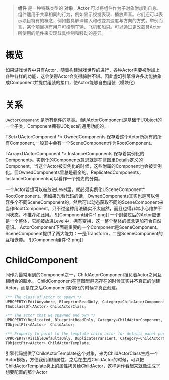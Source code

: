 >**组件** 是一种特殊类型的 **对象**，**Actor** 可以将组件作为子对象附加到自身。组件适用于共享相同的行为，例如显示视觉表现、播放声音。它们还可以表示项目特有的概念，例如载具解译输入和改变其速度与方向的方式。举例而言，某个项目拥有用户可控制车辆、飞机和船只。可以通过更改载具Actor所使用的组件来实现载具控制和移动的差异。

# 概览
如果游戏世界中只有Actor，随着构建游戏世界的进行，各种Actor需要被附加上各种各样的功能，这会使得Actor会变得臃肿不堪。因此虚幻引擎将许多功能抽象成Component并提供组装的接口，使Actor能够自由组装（模块化）

# 关系
`UActorComponent` 是所有组件的基类。而UActorComponent是基础于UObject的一个子类，Component拥有UObject的通用功能的。


TSet<UActorComponent \*> OwnedComponents 保存着这个Actor所拥有的所有Component,一般其中会有一个SceneComponent作为RootComponent。

TArray<UActorComponent \*> InstanceComponents 保存着实例化的Components。实例化的Components意思就是在蓝图里Details定义的Component，当这个Actor被实例化的时候，这些附属的Component也会被实例化。但OwnedComponents里总是最全的。ReplicatedComponents，InstanceComponents可以看作一个预先的分类。

一个Actor若想可以被放进Level里，就必须实例化USceneComponent* RootComponent。但如果光看代码的话，OwnedComponents其实也是可以包容多个不同SceneComponent的，然后可以动态获取不同的SceneComponent来当作RootComponent，只不过这种用法确实不太自然，而且也得非常小心维护不同状态，不推荐如此用。
![[Component组件-1.png]]
一个封装过后的Actor应该是一个整体，它能被放进Level中，拥有变换，这一整个整体的概念更加符合自然意识。
ActorComponent下面最重要的一个Component是SceneComponent。SceneComponent提供了两大能力：一是Transform，二是SceneComponent的互相嵌套。
![[Component组件-2.png]]
# ChildComponent
同作为最常用到的Component之一，ChildActorComponent担负着Actor之间互相组合的胶水。
ChildComponent在蓝图里静态存在的时候其实并不真正的创建Actor，而是在之后Component实例化的时候才真正创建。
```cpp
/** The class of Actor to spawn */
UPROPERTY(EditAnywhere, BlueprintReadOnly, Category=ChildActorComponent, meta=(OnlyPlaceable, AllowPrivateAccess="true", ForceRebuildProperty="ChildActorTemplate"))
TSubclassOf<AActor>	ChildActorClass;

/** The actor that we spawned and own */
UPROPERTY(Replicated, BlueprintReadOnly, Category=ChildActorComponent, TextExportTransient, NonPIEDuplicateTransient, meta=(AllowPrivateAccess="true"))
TObjectPtr<AActor>	ChildActor;

/** Property to point to the template child actor for details panel purposes */
UPROPERTY(VisibleDefaultsOnly, DuplicateTransient, Category=ChildActorComponent, meta=(ShowInnerProperties))
TObjectPtr<AActor> ChildActorTemplate;
```
引擎代码提供了ChildActorTemplate这个对象，来为ChildActorClass生成一个Actor模板，方便我们编辑属性，之后在生成ChildActor的时候，可以把ChildActorTemplate身上的属性拷贝给ChildActor，这样运作看起来就像生成了想要配置的那个Actor